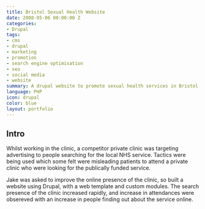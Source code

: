 ```yaml
---
title: Bristol Sexual Health Website
date: 2008-05-06 00:00:00 Z
categories:
- Drupal
tags:
- cms
- drupal
- marketing
- promotion
- search engine optimisation
- seo
- social media
- website
summary: A drupal website to promote sexual health services in Bristol.
language: PHP
icon: drupal
color: blue
layout: portfolio
---
```


<h2 class="subtitle">Intro</h2>
Whilst working in the clinic, a competitor private clinic was targeting advertising to people searching for the local NHS service. Tactics were being used which some felt were misleading patients to attend a private clinic who were looking for the publically funded service.

Jake was asked to improve the online presence of the clinic, so built a website using Drupal, with a web template and custom modules. The search presence of the clinic increased rapidly, and increase in attendances were obsereved with an increase in people finding out about the service online.
